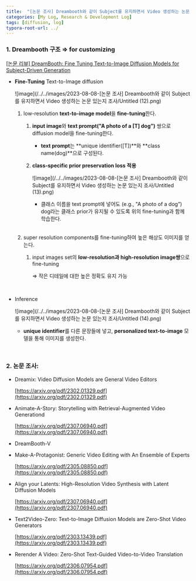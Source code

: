 ```yaml
---
title:  "[논문 조사] Dreambooth와 같이 Subject를 유지하면서 Video 생성하는 논문 있는지 조사"
categories: [My Log, Research & Development Log]
tags: [diffusion, log]
typora-root-url: ../
---
```


### 1. Dreambooth 구조 ⇒ for customizing

[[논문 리뷰] DreamBooth: Fine Tuning Text-to-Image Diffusion Models for Subject-Driven Generation](https://jibin86.github.io/ai%20tech/computer%20vision/paper%20review/%EB%85%BC%EB%AC%B8-%EB%A6%AC%EB%B7%B0-DreamBooth-Fine-Tuning-Text-to-Image-Diffusion-Models-for-Subject-Driven-Generation/) 

- **Fine-Tuning** Text-to-Image diffusion
  
    ![image](/../../images/2023-08-08-[논문 조사] Dreambooth와 같이 Subject를 유지하면서 Video 생성하는 논문 있는지 조사/Untitled (12).png)
    
    1. low-resolution **text-to-image model**을 **fine-tuning**한다.
        1. **input image**와 **text prompt("A photo of a [T] dog”)** 쌍으로 diffusion model을 fine-tuning한다.
            - **text prompt**는 **unique identifier([T])**와 **class name(dog)**으로 구성된다.
        2. **class-specific prior preservation loss 적용**
           
            ![image](/../../images/2023-08-08-[논문 조사] Dreambooth와 같이 Subject를 유지하면서 Video 생성하는 논문 있는지 조사/Untitled (13).png)
            
            - 클래스 이름을 text prompt에 넣어도 (e.g., "A photo of a dog”) dog라는 클래스 prior가 유지될 수 있도록 위의 fine-tuning과 함께 학습한다.

        <br>

    2. super resolution components를 fine-tuning하여 높은 해상도 이미지를 얻는다.
        1. input images set의 **low-resolution과 high-resolution image쌍**으로 fine-tuning 
           
            ⇒ 작은 디테일에 대한 높은 정확도 유지 가능

    <br>
    
- Inference
  
    ![image](/../../images/2023-08-08-[논문 조사] Dreambooth와 같이 Subject를 유지하면서 Video 생성하는 논문 있는지 조사/Untitled (14).png)
    
    - **unique identifier**를 다른 문장들에 넣고, **personalized text-to-image** 모델을 통해 이미지를 생성한다.

<br>

### 2. 논문 조사:

- Dreamix: Video Diffusion Models are General Video Editors
  
    [https://arxiv.org/pdf/2302.01329.pdf](https://arxiv.org/pdf/2302.01329.pdf)
    
- Animate-A-Story: Storytelling with Retrieval-Augmented Video Generationd
  
    [https://arxiv.org/pdf/2307.06940.pdf](https://arxiv.org/pdf/2307.06940.pdf)
    
- DreamBooth-V
- Make-A-Protagonist: Generic Video Editing with An Ensemble of Experts
  
    [https://arxiv.org/pdf/2305.08850.pdf](https://arxiv.org/pdf/2305.08850.pdf)
    
- Align your Latents: High-Resolution Video Synthesis with Latent Diffusion Models
  
    [https://arxiv.org/pdf/2307.06940.pdf](https://arxiv.org/pdf/2307.06940.pdf)
    
- Text2Video-Zero: Text-to-Image Diffusion Models are Zero-Shot Video Generators
  
    [https://arxiv.org/pdf/2303.13439.pdf](https://arxiv.org/pdf/2303.13439.pdf)
    
- Rerender A Video: Zero-Shot Text-Guided Video-to-Video Translation

    [https://arxiv.org/pdf/2306.07954.pdf](https://arxiv.org/pdf/2306.07954.pdf)